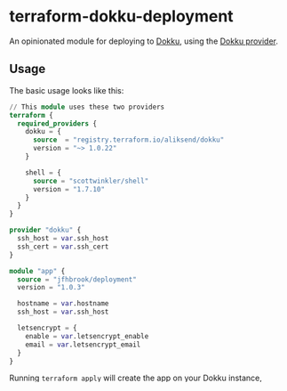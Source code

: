# terraform-dokku-deployment

An opinionated module for deploying to [Dokku](https://dokku.com), using the
[Dokku provider](https://registry.terraform.io/providers/aliksend/dokku/latest/docs).

## Usage

The basic usage looks like this:

```tf
// This module uses these two providers
terraform {
  required_providers {
    dokku = {
      source  = "registry.terraform.io/aliksend/dokku"
      version = "~> 1.0.22"
    }

    shell = {
      source = "scottwinkler/shell"
      version = "1.7.10"
    }
  }
}

provider "dokku" {
  ssh_host = var.ssh_host
  ssh_cert = var.ssh_cert
}

module "app" {
  source = "jfhbrook/deployment"
  version = "1.0.3"

  hostname = var.hostname
  ssh_host = var.ssh_host

  letsencrypt = {
    enable = var.letsencrypt_enable
    email = var.letsencrypt_email
  }
}
```

Running `terraform apply` will create the app on your Dokku instance, configure the git remote, do a git push, and enable letsencrypt.

For more information, see:

- [The Dokku provider](https://registry.terraform.io/providers/aliksend/dokku/latest/docs)
- The modules on GitHub I use to wrap git:
  - [terraform-shell-git-ref](https://github.com/jfhbrook/terraform-shell-git-ref)
  - [terraform-shell-git-remote](https://github.com/jfhbrook/terraform-shell-git-remote)
  - [terraform-shell-git-push](https://github.com/jfhbrook/terraform-shell-git-push)

## License

I've licensed this MIT.
